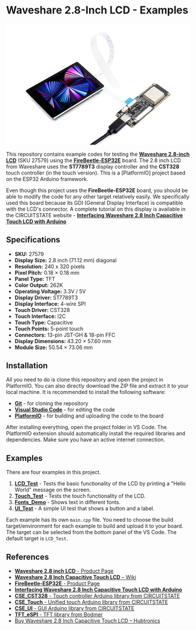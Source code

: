
# Waveshare 2.8-Inch LCD - Examples

![Waveshare 2.8-Inch LCD](/docs/images/2.8inch-Capacitive-Touch-LCD-details-9.jpg)

This repository contains example codes for testing the [**Waveshare 2.8-inch LCD**](https://www.waveshare.com/2.8inch-capacitive-touch-lcd.htm) (SKU 27579) using the [**FireBeetle-ESP32E**](https://www.dfrobot.com/product-2195.html) board. The 2.8 inch LCD from Waveshare uses the **ST7789T3** display controller and the **CST328** touch controller (in the touch version). This is a [PlatformIO] project based on the ESP32 Arduino framework.

Even though this project uses the **FireBeetle-ESP32E** board, you should be able to modify the code for any other target relatively easily. We specifically used this board because its GDI (General Display Interface) is compatible with the LCD's connector. A complete tutorial on this display is available in the CIRCUITSTATE website - [**Interfacing Waveshare 2.8 Inch Capacitive Touch LCD with Arduino**](https://www.circuitstate.com/tutorials/interfacing-waveshare-2-8-inch-capacitive-touch-lcd-with-arduino/)

## Specifications

- **SKU:** 27579
- **Display Size:** 2.8 inch (71.12 mm) diagonal
- **Resolution:** 240 x 320 pixels
- **Pixel Pitch:** 0.18 × 0.18 mm
- **Panel Type:** TFT
- **Color Output:** 262K
- **Operating Voltage:** 3.3V / 5V
- **Display Driver:**  ST7789T3
- **Display Interface:** 4-wire SPI
- **Touch Driver:**  CST328
- **Touch Interface:** I2C
- **Touch Type:**  Capacitive
- **Touch Points:**  5-point touch
- **Connectors:**  13-pin JST-GH & 18-pin FFC
- **Display Dimensions:**  43.20 × 57.60 mm
- **Module Size:** 50.54 × 73.06 mm

## Installation

All you need to do is clone this repository and open the project in PlatformIO. You can also directly download the ZIP file and extract it to your local machine. It is recommended to install the following software:

- [**Git**](https://git-scm.com/downloads) - for cloning the repository
- [**Visual Studio Code**](https://code.visualstudio.com/) - for editing the code
- [**PlatformIO**](https://platformio.org/install/ide?install=vscode) - for building and uploading the code to the board

After installing everything, open the project folder in VS Code. The PlatformIO extension should automatically install the required libraries and dependencies. Make sure you have an active internet connection.

## Examples

There are four examples in this project.

1. [**LCD_Test**](/src/LCD_Test) - Tests the basic functionality of the LCD by printing a "Hello World" message on the screen.
2. [**Touch_Test**](/src/Touch_Test) - Tests the touch functionality of the LCD.
3. [**Fonts_Demo**](/src/Fonts_Demo) - Shows text in different fonts.
4. [**UI_Test**](/src/UI_Test) - A simple UI test that shows a button and a label.

Each example has its own `main.cpp` file. You need to choose the build target/environment for each example to build and upload it to your board. The target can be selected from the bottom panel of the VS Code. The default target is `LCD_Test`.

## References

- [**Waveshare 2.8 inch LCD** - Product Page](https://www.waveshare.com/2.8inch-capacitive-touch-lcd.htm)
- [**Waveshare 2.8 Inch Capacitive Touch LCD** – Wiki](https://www.waveshare.com/wiki/2.8inch_Capacitive_Touch_LCD)
- [**FireBeetle-ESP32E** - Product Page](https://www.dfrobot.com/product-2195.html)
- [**Interfacing Waveshare 2.8 Inch Capacitive Touch LCD with Arduino**](https://www.circuitstate.com/tutorials/interfacing-waveshare-2-8-inch-capacitive-touch-lcd-with-arduino/)
- [**CSE_CST328** - Touch controller Arduino library from CIRCUITSTATE](https://github.com/CIRCUITSTATE/CSE_CST328)
- [**CSE_Touch** - Unified touch Arduino library from CIRCUITSTATE](https://github.com/CIRCUITSTATE/CSE_Touch)
- [**CSE_UI** - GUI Arduino library from CIRCUITSTATE](https://github.com/CIRCUITSTATE/CSE_UI)
- [**TFT_eSPI** - TFT library from Bodmer](https://github.com/Bodmer/TFT_eSPI)
- [Buy Waveshare 2.8 Inch Capacitive Touch LCD – Hubtronics](https://hubtronics.in/2.8inch-capacitive-touch-lcd)
